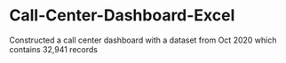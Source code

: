 # Call-Center-Dashboard-Excel
Constructed a call center dashboard with a dataset from Oct 2020 which contains 32,941 records
